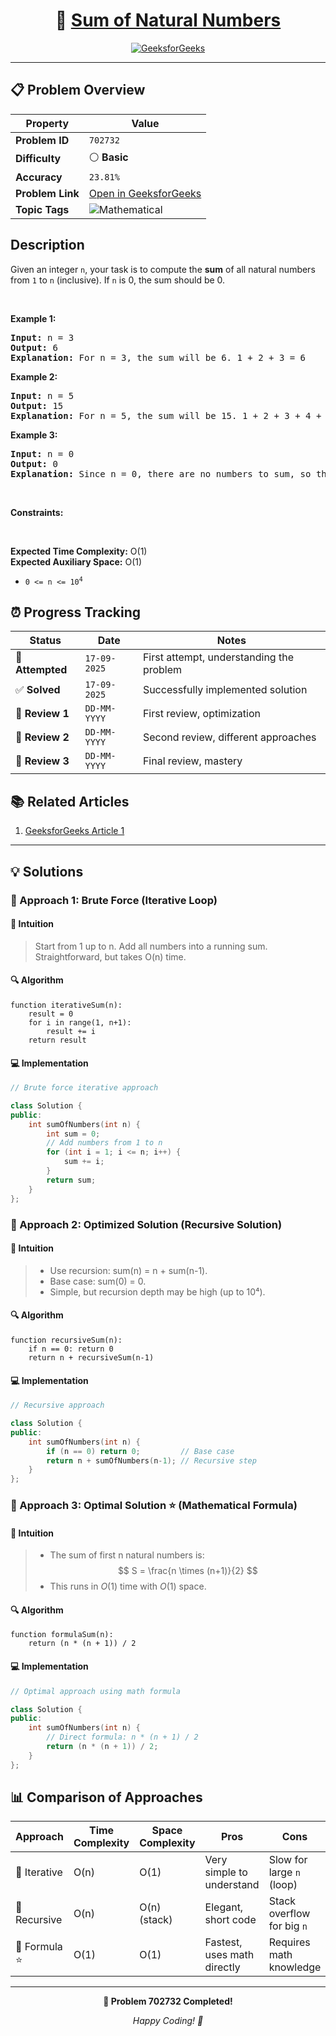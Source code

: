 <div align="center">

# 🧠 [Sum of Natural Numbers](https://www.geeksforgeeks.org/problems/sum-of-series2811/1)

[![GeeksforGeeks](https://img.shields.io/badge/GeeksforGeeks-Problem-0F9D58?style=for-the-badge&logo=geeksforgeeks&logoColor=white)](https://www.geeksforgeeks.org/problems/sum-of-series2811/1)

</div>

---

## 📋 Problem Overview

| Property         | Value                                                                               |
| ---------------- | ----------------------------------------------------------------------------------- |
| **Problem ID**   | `702732`                                                                            |
| **Difficulty**   | ⚪ **Basic**                                                                        |
| **Accuracy**     | `23.81%`                                                                            |
| **Problem Link** | [Open in GeeksforGeeks](https://www.geeksforgeeks.org/problems/sum-of-series2811/1) |
| **Topic Tags**   | ![Mathematical](https://img.shields.io/badge/-Mathematical-blue?style=flat-square)  |

## Description

<!-- description:start -->

<p>Given an integer <code>n</code>, your task is to compute the <strong>sum</strong> of all natural numbers from <code>1</code> to <code>n</code> (inclusive). If <code>n</code> is 0, the sum should be 0.</p>

<p>&nbsp;</p>
<p><strong class="example">Example 1:</strong></p>

<pre>
<strong>Input:</strong> n = 3
<strong>Output:</strong> 6
<strong>Explanation:</strong> For n = 3, the sum will be 6. 1 + 2 + 3 = 6
</pre>

<p><strong class="example">Example 2:</strong></p>

<pre>
<strong>Input:</strong> n = 5
<strong>Output:</strong> 15
<strong>Explanation:</strong> For n = 5, the sum will be 15. 1 + 2 + 3 + 4 + 5 = 15
</pre>

<p><strong class="example">Example 3:</strong></p>

<pre>
<strong>Input:</strong> n = 0
<strong>Output:</strong> 0
<strong>Explanation:</strong> Since n = 0, there are no numbers to sum, so the result is 0
</pre>

<p>&nbsp;</p>
<p><strong>Constraints:</strong></p>

<p>&nbsp;</p>
<p><strong>Expected Time Complexity:</strong> O(1)<br>
<strong>Expected Auxiliary Space:</strong> O(1)</p>

<ul>
  <li><code>0 &lt;= n &lt;= 10<sup>4</sup></code></li>
</ul>

<!-- description:end -->

## ⏰ Progress Tracking

| Status           | Date         | Notes                                    |
| ---------------- | ------------ | ---------------------------------------- |
| 🎯 **Attempted** | `17-09-2025` | First attempt, understanding the problem |
| ✅ **Solved**    | `17-09-2025` | Successfully implemented solution        |
| 🔄 **Review 1**  | `DD-MM-YYYY` | First review, optimization               |
| 🔄 **Review 2**  | `DD-MM-YYYY` | Second review, different approaches      |
| 🔄 **Review 3**  | `DD-MM-YYYY` | Final review, mastery                    |

## 📚 Related Articles

1. [GeeksforGeeks Article 1](https://www.geeksforgeeks.org/program-find-sum-first-n-natural-numbers/)

---

## 💡 Solutions

### 🥉 Approach 1: Brute Force (Iterative Loop)

#### 📝 Intuition

> Start from 1 up to n.
> Add all numbers into a running sum.
> Straightforward, but takes O(n) time.

#### 🔍 Algorithm

```pseudo
function iterativeSum(n):
    result = 0
    for i in range(1, n+1):
        result += i
    return result
```

#### 💻 Implementation

```cpp
// Brute force iterative approach

class Solution {
public:
    int sumOfNumbers(int n) {
        int sum = 0;
        // Add numbers from 1 to n
        for (int i = 1; i <= n; i++) {
            sum += i;
        }
        return sum;
    }
};
```

### 🥈 Approach 2: Optimized Solution (Recursive Solution)

#### 📝 Intuition

> - Use recursion: sum(n) = n + sum(n-1).
> - Base case: sum(0) = 0.
> - Simple, but recursion depth may be high (up to 10⁴).

#### 🔍 Algorithm

```pseudo
function recursiveSum(n):
    if n == 0: return 0
    return n + recursiveSum(n-1)
```

#### 💻 Implementation

```cpp
// Recursive approach

class Solution {
public:
    int sumOfNumbers(int n) {
        if (n == 0) return 0;         // Base case
        return n + sumOfNumbers(n-1); // Recursive step
    }
};
```

### 🥇 Approach 3: Optimal Solution ⭐ (Mathematical Formula)

#### 📝 Intuition

> - The sum of first n natural numbers is:
>   $$
>   S = \frac{n \times (n+1)}{2}
>   $$
> - This runs in $O(1)$ time with $O(1)$ space.

#### 🔍 Algorithm

```pseudo
function formulaSum(n):
    return (n * (n + 1)) / 2
```

#### 💻 Implementation

```cpp
// Optimal approach using math formula

class Solution {
public:
    int sumOfNumbers(int n) {
        // Direct formula: n * (n + 1) / 2
        return (n * (n + 1)) / 2;
    }
};
```

## 📊 Comparison of Approaches

| Approach      | Time Complexity | Space Complexity | Pros                        | Cons                       |
| ------------- | --------------- | ---------------- | --------------------------- | -------------------------- |
| 🥉 Iterative  | O(n)            | O(1)             | Very simple to understand   | Slow for large `n` (loop)  |
| 🥈 Recursive  | O(n)            | O(n) (stack)     | Elegant, short code         | Stack overflow for big `n` |
| 🥇 Formula ⭐ | O(1)            | O(1)             | Fastest, uses math directly | Requires math knowledge    |

---

<div align="center">

**🎯 Problem 702732 Completed!**

_Happy Coding! 🚀_

</div>
